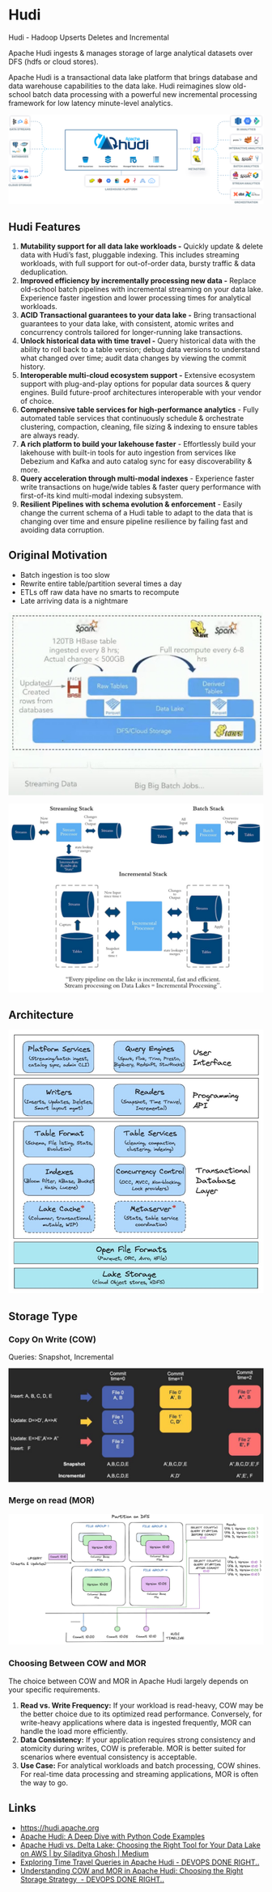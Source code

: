 # Hudi

Hudi - Hadoop Upserts Deletes and Incremental

Apache Hudi ingests & manages storage of large analytical datasets over DFS (hdfs or cloud stores).

Apache Hudi is a transactional data lake platform that brings database and data warehouse capabilities to the data lake. Hudi reimagines slow old-school batch data processing with a powerful new incremental processing framework for low latency minute-level analytics.

![Apache Hudi](../../media/Pasted%20image%2020240801225724.png)

## Hudi Features

1. **Mutability support for all data lake workloads -** Quickly update & delete data with Hudi’s fast, pluggable indexing. This includes streaming workloads, with full support for out-of-order data, bursty traffic & data deduplication.
2. **Improved efficiency by incrementally processing new data -** Replace old-school batch pipelines with incremental streaming on your data lake. Experience faster ingestion and lower processing times for analytical workloads.
3. **ACID Transactional guarantees to your data lake -** Bring transactional guarantees to your data lake, with consistent, atomic writes and concurrency controls tailored for longer-running lake transactions.
4. **Unlock historical data with time travel -** Query historical data with the ability to roll back to a table version; debug data versions to understand what changed over time; audit data changes by viewing the commit history.
5. **Interoperable multi-cloud ecosystem support -** Extensive ecosystem support with plug-and-play options for popular data sources & query engines. Build future-proof architectures interoperable with your vendor of choice.
6. **Comprehensive table services for high-performance analytics** - Fully automated table services that continuously schedule & orchestrate clustering, compaction, cleaning, file sizing & indexing to ensure tables are always ready.
7. **A rich platform to build your lakehouse faster** - Effortlessly build your lakehouse with built-in tools for auto ingestion from services like Debezium and Kafka and auto catalog sync for easy discoverability & more.
8. **Query acceleration through multi-modal indexes** - Experience faster write transactions on huge/wide tables & faster query performance with first-of-its kind multi-modal indexing subsystem.
9. **Resilient Pipelines with schema evolution & enforcement** - Easily change the current schema of a Hudi table to adapt to the data that is changing over time and ensure pipeline resilience by failing fast and avoiding data corruption.

## Original Motivation

- Batch ingestion is too slow
- Rewrite entire table/partition several times a day
- ETLs off raw data have no smarts to recompute
- Late arriving data is a nightmare

![Streaming vs batch](../../media/Screenshot%202024-10-07%20at%203.27.21%20PM.jpg)

![Streaming vs batch vs incremental stack](../../media/Screenshot%202024-10-07%20at%203.28.04%20PM.jpg)

## Architecture

![Hudi Architecture](../../media/Screenshot%202024-10-07%20at%203.31.50%20PM.jpg)

## Storage Type

### Copy On Write (COW)

Queries: Snapshot, Incremental

![copy on write](../../media/Screenshot%202024-10-07%20at%203.32.25%20PM.jpg)

### Merge on read (MOR)

![merge on read](../../media/Screenshot%202024-10-07%20at%203.34.05%20PM.jpg)

### Choosing Between COW and MOR

The choice between COW and MOR in Apache Hudi largely depends on your specific requirements.

1. **Read vs. Write Frequency:** If your workload is read-heavy, COW may be the better choice due to its optimized read performance. Conversely, for write-heavy applications where data is ingested frequently, MOR can handle the load more efficiently.
2. **Data Consistency:** If your application requires strong consistency and atomicity during writes, COW is preferable. MOR is better suited for scenarios where eventual consistency is acceptable.
3. **Use Case:** For analytical workloads and batch processing, COW shines. For real-time data processing and streaming applications, MOR is often the way to go.

## Links

- https://hudi.apache.org
- [Apache Hudi: A Deep Dive with Python Code Examples](https://blog.harshdaiya.com/apache-hudi-a-deep-dive-with-python-code-examples)
- [Apache Hudi vs. Delta Lake: Choosing the Right Tool for Your Data Lake on AWS | by Siladitya Ghosh | Medium](https://medium.com/@siladityaghosh/apache-hudi-vs-delta-lake-choosing-the-right-tool-for-your-data-lake-on-aws-8b97c66a5a12)
- [Exploring Time Travel Queries in Apache Hudi - DEVOPS DONE RIGHT..](https://opstree.com/blog/2024/10/22/time-travel-queries-in-apache-hudi/)
- [Understanding COW and MOR in Apache Hudi: Choosing the Right Storage Strategy  - DEVOPS DONE RIGHT..](https://opstree.com/blog/2024/11/12/understanding-cow-and-mor-in-apache-hudi-choosing-the-right-storage-strategy/)
